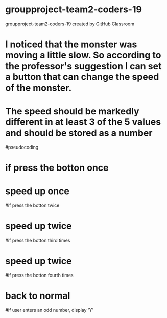 # groupproject-team2-coders-19
groupproject-team2-coders-19 created by GitHub Classroom


# I noticed that the monster was moving a little slow. So according to the professor's suggestion I can set a button that can change the speed of the monster.
# The speed should be markedly different in at least 3 of the 5 values and should be stored as a number


#pseudocoding
# if press the botton once
#    speed up once
#if press the botton twice
#    speed up twice
#if press the botton third times
#     speed up twice
#if press the botton fourth times
#     back to normal
#if user enters an odd number, display 'Y'
